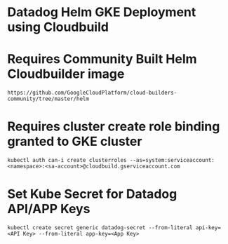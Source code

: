 # Datadog Helm GKE Deployment using Cloudbuild

# Requires Community Built Helm Cloudbuilder image
    https://github.com/GoogleCloudPlatform/cloud-builders-community/tree/master/helm

    
# Requires cluster create role binding granted to GKE cluster
    kubectl auth can-i create clusterroles --as=system:serviceaccount:<namespace>:<sa-account>@cloudbuild.gserviceaccount.com

# Set Kube Secret for Datadog API/APP Keys
    kubectl create secret generic datadog-secret --from-literal api-key=<API Key> --from-literal app-key=<App Key>
